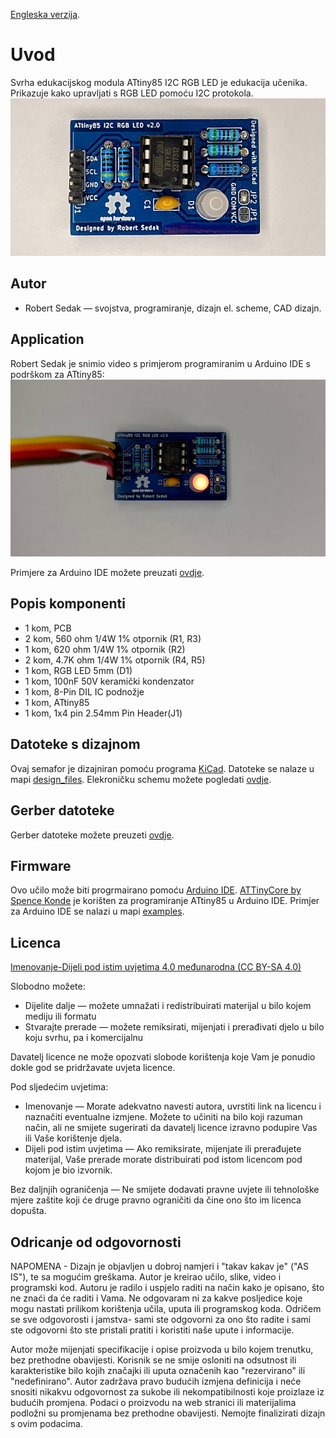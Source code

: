 [Engleska verzija](README.md).

Uvod
============
Svrha edukacijskog modula ATtiny85 I2C RGB LED je edukacija učenika. Prikazuje kako upravljati s RGB LED  pomoću I2C protokola.
![Shield application](images/attiny85_I2C_RGB_LED_v2.jpg)


Autor
------------
- Robert Sedak — svojstva, programiranje, dizajn el. scheme, CAD dizajn.


Application
-----------
Robert Sedak je snimio video s primjerom programiranim u Arduino IDE s podrškom za ATtiny85:
[![Shield application](images/default.png)](https://youtu.be/N7xqbd3kL6c "ATtiny85 I2C RGB LED modul - primjer programiranja")




Primjere za Arduino IDE možete preuzati [ovdje](firmware/).


Popis komponenti
-----------------
- 1 kom, PCB
- 2 kom, 560 ohm 1/4W 1% otpornik (R1, R3)
- 1 kom, 620 ohm 1/4W 1% otpornik (R2)
- 2 kom, 4.7K ohm 1/4W 1% otpornik (R4, R5)
- 1 kom, RGB LED 5mm (D1)
- 1 kom, 100nF 50V keramički kondenzator
- 1 kom, 8-Pin DIL IC podnožje
- 1 kom, ATtiny85
- 1 kom, 1x4 pin 2.54mm Pin Header(J1)



Datoteke s dizajnom
------------
Ovaj semafor je dizajniran pomoću programa [KiCad](http://kicad.org/). Datoteke se nalaze u mapi [design_files](design_files/). Elekroničku schemu možete pogledati [ovdje](images/attiny85_I2C_RGB_LED_v2_schematic.png).


Gerber datoteke
------------
Gerber datoteke možete preuzeti [ovdje](gerber/attiny85_I2C_RGB_LED_v2.zip).


Firmware
--------
Ovo učilo može biti progrmairano pomoću [Arduino IDE](https://www.arduino.cc/).
[ATTinyCore by Spence Konde](https://github.com/SpenceKonde/ATTinyCore) je korišten za programiranje ATtiny85 u Arduino IDE.
Primjer za Arduino IDE se nalazi u mapi [examples](firmware/).


Licenca
-------
[Imenovanje-Dijeli pod istim uvjetima 4.0 međunarodna (CC BY-SA 4.0)](https://creativecommons.org/licenses/by-sa/4.0/deed.hr)

Slobodno možete:
- Dijelite dalje — možete umnažati i redistribuirati materijal u bilo kojem mediju ili formatu
-  Stvarajte prerade — možete remiksirati, mijenjati i prerađivati djelo u bilo koju svrhu, pa i komercijalnu

Davatelj licence ne može opozvati slobode korištenja koje Vam je ponudio dokle god se pridržavate uvjeta licence.

Pod sljedećim uvjetima:
- Imenovanje — Morate adekvatno navesti autora, uvrstiti link na licencu i naznačiti eventualne izmjene. Možete to učiniti na bilo koji razuman način, ali ne smijete sugerirati da davatelj licence izravno podupire Vas ili Vaše korištenje djela.
- Dijeli pod istim uvjetima — Ako remiksirate, mijenjate ili prerađujete materijal, Vaše prerade morate distribuirati pod istom licencom pod kojom je bio izvornik.

Bez daljnjih ograničenja — Ne smijete dodavati pravne uvjete ili tehnološke mjere zaštite koji će druge pravno ograničiti da čine ono što im licenca dopušta.

Odricanje od odgovornosti
-------------------------
NAPOMENA - Dizajn je objavljen u dobroj namjeri i "takav kakav je" ("AS IS"), te sa mogućim greškama. Autor je kreirao učilo, slike, video i programski kod. Autoru je radilo i uspjelo raditi na način kako je opisano, što ne znaći da će raditi i Vama. Ne odgovaram ni za kakve posljedice koje mogu nastati prilikom korištenja učila, uputa ili programskog koda. Odričem se sve odgovorosti i jamstva- sami ste odgovorni za ono što radite i sami ste odgovorni što ste pristali pratiti i koristiti naše upute i informacije.

Autor može mijenjati specifikacije i opise proizvoda u bilo kojem trenutku, bez prethodne obavijesti. Korisnik se ne smije osloniti na odsutnost ili karakteristike bilo kojih značajki ili uputa označenih kao "rezervirano" ili "nedefinirano".
Autor zadržava pravo budućih izmjena definicija i neće snositi nikakvu odgovornost za sukobe ili nekompatibilnosti koje proizlaze iz budućih promjena. Podaci o proizvodu na web stranici ili materijalima podložni su promjenama bez prethodne obavijesti. Nemojte finalizirati dizajn s ovim podacima.